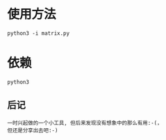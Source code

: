 # 使用方法
    python3 -i matrix.py

# 依赖
    python3

## 后记
    一时兴起做的一个小工具, 但后来发现没有想象中的那么有用:-(，
    但还是分享出去吧:-)
